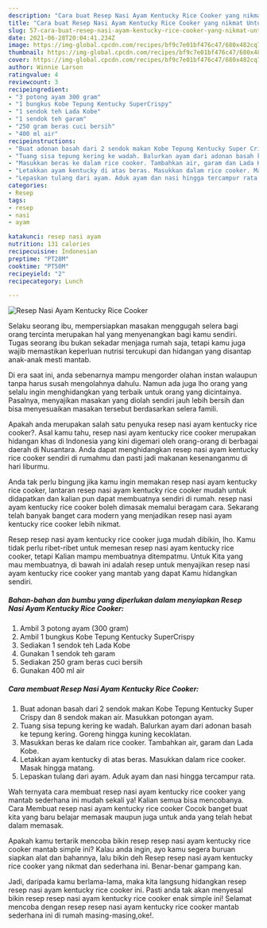 ```yaml
---
description: "Cara buat Resep Nasi Ayam Kentucky Rice Cooker yang nikmat Untuk Jualan"
title: "Cara buat Resep Nasi Ayam Kentucky Rice Cooker yang nikmat Untuk Jualan"
slug: 57-cara-buat-resep-nasi-ayam-kentucky-rice-cooker-yang-nikmat-untuk-jualan
date: 2021-06-28T20:04:41.234Z
image: https://img-global.cpcdn.com/recipes/bf9c7e01bf476c47/680x482cq70/resep-nasi-ayam-kentucky-rice-cooker-foto-resep-utama.jpg
thumbnail: https://img-global.cpcdn.com/recipes/bf9c7e01bf476c47/680x482cq70/resep-nasi-ayam-kentucky-rice-cooker-foto-resep-utama.jpg
cover: https://img-global.cpcdn.com/recipes/bf9c7e01bf476c47/680x482cq70/resep-nasi-ayam-kentucky-rice-cooker-foto-resep-utama.jpg
author: Winnie Larson
ratingvalue: 4
reviewcount: 3
recipeingredient:
- "3 potong ayam 300 gram"
- "1 bungkus Kobe Tepung Kentucky SuperCrispy"
- "1 sendok teh Lada Kobe"
- "1 sendok teh garam"
- "250 gram beras cuci bersih"
- "400 ml air"
recipeinstructions:
- "Buat adonan basah dari 2 sendok makan Kobe Tepung Kentucky Super Crispy dan 8 sendok makan air. Masukkan potongan ayam."
- "Tuang sisa tepung kering ke wadah. Balurkan ayam dari adonan basah ke tepung kering. Goreng hingga kuning kecoklatan."
- "Masukkan beras ke dalam rice cooker. Tambahkan air, garam dan Lada Kobe."
- "Letakkan ayam kentucky di atas beras. Masukkan dalam rice cooker. Masak hingga matang."
- "Lepaskan tulang dari ayam. Aduk ayam dan nasi hingga tercampur rata."
categories:
- Resep
tags:
- resep
- nasi
- ayam

katakunci: resep nasi ayam 
nutrition: 131 calories
recipecuisine: Indonesian
preptime: "PT28M"
cooktime: "PT50M"
recipeyield: "2"
recipecategory: Lunch

---
```



![Resep Nasi Ayam Kentucky Rice Cooker](https://img-global.cpcdn.com/recipes/bf9c7e01bf476c47/680x482cq70/resep-nasi-ayam-kentucky-rice-cooker-foto-resep-utama.jpg)

Selaku seorang ibu, mempersiapkan masakan menggugah selera bagi orang tercinta merupakan hal yang menyenangkan bagi kamu sendiri. Tugas seorang ibu bukan sekadar menjaga rumah saja, tetapi kamu juga wajib memastikan keperluan nutrisi tercukupi dan hidangan yang disantap anak-anak mesti mantab.

Di era  saat ini, anda sebenarnya mampu mengorder olahan instan walaupun tanpa harus susah mengolahnya dahulu. Namun ada juga lho orang yang selalu ingin menghidangkan yang terbaik untuk orang yang dicintainya. Pasalnya, menyajikan masakan yang diolah sendiri jauh lebih bersih dan bisa menyesuaikan masakan tersebut berdasarkan selera famili. 



Apakah anda merupakan salah satu penyuka resep nasi ayam kentucky rice cooker?. Asal kamu tahu, resep nasi ayam kentucky rice cooker merupakan hidangan khas di Indonesia yang kini digemari oleh orang-orang di berbagai daerah di Nusantara. Anda dapat menghidangkan resep nasi ayam kentucky rice cooker sendiri di rumahmu dan pasti jadi makanan kesenanganmu di hari liburmu.

Anda tak perlu bingung jika kamu ingin memakan resep nasi ayam kentucky rice cooker, lantaran resep nasi ayam kentucky rice cooker mudah untuk didapatkan dan kalian pun dapat membuatnya sendiri di rumah. resep nasi ayam kentucky rice cooker boleh dimasak memalui beragam cara. Sekarang telah banyak banget cara modern yang menjadikan resep nasi ayam kentucky rice cooker lebih nikmat.

Resep resep nasi ayam kentucky rice cooker juga mudah dibikin, lho. Kamu tidak perlu ribet-ribet untuk memesan resep nasi ayam kentucky rice cooker, tetapi Kalian mampu membuatnya ditempatmu. Untuk Kita yang mau membuatnya, di bawah ini adalah resep untuk menyajikan resep nasi ayam kentucky rice cooker yang mantab yang dapat Kamu hidangkan sendiri.

<!--inarticleads1-->

##### Bahan-bahan dan bumbu yang diperlukan dalam menyiapkan Resep Nasi Ayam Kentucky Rice Cooker:

1. Ambil 3 potong ayam (300 gram)
1. Ambil 1 bungkus Kobe Tepung Kentucky SuperCrispy
1. Sediakan 1 sendok teh Lada Kobe
1. Gunakan 1 sendok teh garam
1. Sediakan 250 gram beras cuci bersih
1. Gunakan 400 ml air




<!--inarticleads2-->

##### Cara membuat Resep Nasi Ayam Kentucky Rice Cooker:

1. Buat adonan basah dari 2 sendok makan Kobe Tepung Kentucky Super Crispy dan 8 sendok makan air. Masukkan potongan ayam.
1. Tuang sisa tepung kering ke wadah. Balurkan ayam dari adonan basah ke tepung kering. Goreng hingga kuning kecoklatan.
1. Masukkan beras ke dalam rice cooker. Tambahkan air, garam dan Lada Kobe.
1. Letakkan ayam kentucky di atas beras. Masukkan dalam rice cooker. Masak hingga matang.
1. Lepaskan tulang dari ayam. Aduk ayam dan nasi hingga tercampur rata.




Wah ternyata cara membuat resep nasi ayam kentucky rice cooker yang mantab sederhana ini mudah sekali ya! Kalian semua bisa mencobanya. Cara Membuat resep nasi ayam kentucky rice cooker Cocok banget buat kita yang baru belajar memasak maupun juga untuk anda yang telah hebat dalam memasak.

Apakah kamu tertarik mencoba bikin resep resep nasi ayam kentucky rice cooker mantab simple ini? Kalau anda ingin, ayo kamu segera buruan siapkan alat dan bahannya, lalu bikin deh Resep resep nasi ayam kentucky rice cooker yang nikmat dan sederhana ini. Benar-benar gampang kan. 

Jadi, daripada kamu berlama-lama, maka kita langsung hidangkan resep resep nasi ayam kentucky rice cooker ini. Pasti anda tak akan menyesal bikin resep resep nasi ayam kentucky rice cooker enak simple ini! Selamat mencoba dengan resep resep nasi ayam kentucky rice cooker mantab sederhana ini di rumah masing-masing,oke!.

